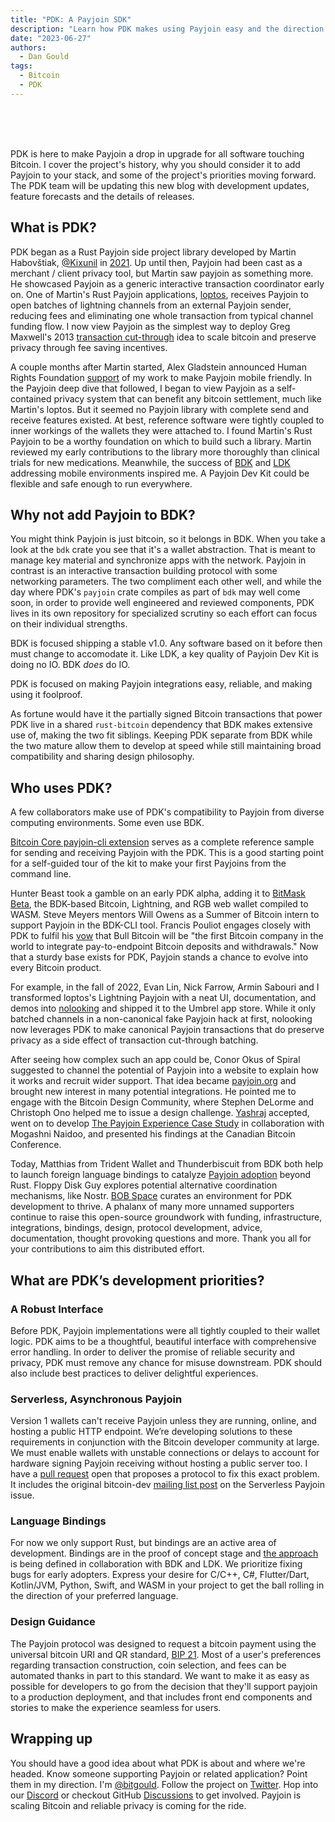 ```yaml
---
title: "PDK: A Payjoin SDK"
description: "Learn how PDK makes using Payjoin easy and the direction it will develop in our new blog."
date: "2023-06-27"
authors:
  - Dan Gould
tags:
  - Bitcoin
  - PDK
---
```


<br/>
<br/>
<br/>

PDK is here to make Payjoin a drop in upgrade for all software touching Bitcoin. I cover the project's history, why you should consider it to add Payjoin to your stack, and some of the project's priorities moving forward. The PDK team will be updating this new blog with development updates, feature forecasts and the details of releases.
  
## What is PDK?

PDK began as a Rust Payjoin side project library developed by Martin Habovštiak, [@Kixunil](https://github.com/kixunil) in [2021](https://github.com/payjoin/rust-payjoin/commit/d70c447af622e2b9db34b833fe22a80ff3b2d223). Up until then, Payjoin had been cast as a merchant / client privacy tool, but Martin saw payjoin as something more. He showcased Payjoin as a generic interactive transaction coordinator early on. One of Martin's Rust Payjoin applications, [loptos](https://github.com/Kixunil/loptos), receives Payjoin to open batches of lightning channels from an external Payjoin sender, reducing fees and eliminating one whole transaction from typical channel funding flow. I now view Payjoin as the simplest way to deploy Greg Maxwell's 2013 [transaction cut-through](https://bitcointalk.org/index.php?topic=281848.0) idea to scale bitcoin and preserve privacy through fee saving incentives.

A couple months after Martin started, Alex Gladstein announced Human Rights Foundation [support](https://twitter.com/gladstein/status/1437796214376845315) of my work to make Payjoin mobile friendly. In the Payjoin deep dive that followed, I began to view Payjoin as a self-contained privacy system that can benefit any bitcoin settlement, much like Martin's loptos. But it seemed no Payjoin library with complete send and receive features existed. At best, reference software were tightly coupled to inner workings of the wallets they were attached to.  I found Martin's Rust Payjoin to be a worthy foundation on which to build such a library. Martin reviewed my early contributions to the library more thoroughly than clinical trials for new medications. Meanwhile, the success of [BDK](https://bitcoindevkit.org/) and [LDK](https://lightningdevkit.org) addressing mobile environments inspired me. A Payjoin Dev Kit could be flexible and safe enough to run everywhere.

## Why not add Payjoin to BDK?

You might think Payjoin is just bitcoin, so it belongs in BDK. When you take a look at the `bdk` crate you see that it's a wallet abstraction. That is meant to manage key material and synchronize apps with the network. Payjoin in contrast is an interactive transaction building protocol with some networking parameters. The two compliment each other well, and while the day where PDK's `payjoin` crate compiles as part of `bdk` may well come soon, in order to provide well engineered and reviewed components, PDK lives in its own repository for specialized scrutiny so each effort can focus on their individual strengths.

BDK is focused shipping a stable v1.0. Any software based on it before then must change to accomodate it. Like LDK, a key quality of Payjoin Dev Kit is doing no IO. BDK *does* do IO.

PDK is focused on making Payjoin integrations easy, reliable, and making using it foolproof.

As fortune would have it the partially signed Bitcoin transactions that power PDK live in a shared `rust-bitcoin` dependency that BDK makes extensive use of, making the two fit siblings. Keeping PDK separate from BDK while the two mature allow them to develop at speed while still maintaining broad compatibility and sharing design philosophy.

## Who uses PDK?

A few collaborators make use of PDK's compatibility to Payjoin from diverse computing environments. Some even use BDK.

[Bitcoin Core payjoin-cli extension](https://github.com/payjoin/rust-payjoin/tree/master/payjoin-cli) serves as a complete reference sample for sending and receiving Payjoin with the PDK. This is a good starting point for a self-guided tour of the kit to make your first Payjoins from the command line.

Hunter Beast took a gamble on an early PDK alpha, adding it to [BitMask Beta](https://beta.bitmask.app), the BDK-based Bitcoin, Lightning, and RGB web wallet compiled to WASM. Steve Meyers mentors Will Owens as a Summer of Bitcoin intern to support Payjoin in the BDK-CLI tool. Francis Pouliot engages closely with PDK to fulfil his [vow](https://twitter.com/francispouliot_/status/1138131827258986499) that Bull Bitcoin will be "the first Bitcoin company in the world to integrate pay-to-endpoint Bitcoin deposits and withdrawals." Now that a sturdy base exists for PDK, Payjoin stands a chance to evolve into every Bitcoin product.

For example, in the fall of 2022, Evan Lin, Nick Farrow, Armin Sabouri and I transformed loptos's Lightning Payjoin with a neat UI, documentation, and demos into [nolooking](https://github.com/chaincase-app/nolooking) and shipped it to the Umbrel app store. While it only batched channels in a non-canonical fake Payjoin hack at first, nolooking now leverages PDK to make canonical Payjoin transactions that do preserve privacy as a side effect of transaction cut-through batching.

After seeing how complex such an app could be, Conor Okus of Spiral suggested to channel the potential of Payjoin into a website to explain how it works and recruit wider support. That idea became [payjoin.org](https://payjoin.org) and brought new interest in many potential integrations. He pointed me to engage with the Bitcoin Design Community, where Stephen DeLorme and Christoph Ono helped me to issue a design challenge. [Yashraj](https://twitter.com/Yashraj__) accepted, went on to develop [The Payjoin Experience Case Study](https://bitcoin.design/guide/case-studies/payjoin/) in collaboration with Mogashni Naidoo, and presented his findings at the Canadian Bitcoin Conference.

Today, Matthias from Trident Wallet and Thunderbiscuit from BDK both help to launch foreign language bindings to catalyze [Payjoin adoption](https://en.bitcoin.it/wiki/PayJoin_adoption) beyond Rust. Floppy Disk Guy explores potential alternative coordination mechanisms, like Nostr. [BOB Space](https://www.bobspaces.net/) curates an environment for PDK development to thrive. A phalanx of many more unnamed supporters continue to raise this open-source groundwork with funding, infrastructure, integrations, bindings, design, protocol development, advice, documentation, thought provoking questions and more. Thank you all for your contributions to aim this distributed effort.

## What are PDK’s development priorities?

### A Robust Interface

Before PDK, Payjoin implementations were all tightly coupled to their wallet logic. PDK aims to be a thoughtful, beautiful interface with comprehensive error handling. In order to deliver the promise of reliable security and privacy, PDK must remove any chance for misuse downstream. PDK should also include best practices to deliver delightful experiences.

### Serverless, Asynchronous Payjoin

Version 1 wallets can't receive Payjoin unless they are running, online, and hosting a public HTTP endpoint. We’re developing solutions to these requirements in conjunction with the Bitcoin developer community at large. We must enable wallets with unstable connections or delays to account for hardware signing Payjoin receiving without hosting a public server too. I have a [pull request](https://github.com/payjoin/rust-payjoin/pull/21) open that proposes a protocol to fix this exact problem. It includes the original bitcoin-dev [mailing list post](https://lists.linuxfoundation.org/pipermail/bitcoin-dev/2023-January/021364.html) on the Serverless Payjoin issue.

### Language Bindings

For now we only support Rust, but bindings are an active area of development. Bindings are in the proof of concept stage and [the approach](https://bitcoindevkit.org/blog/bindings-scope/) is being defined in collaboration with BDK and LDK. We prioritize fixing bugs for early adopters. Express your desire for C/C++, C#, Flutter/Dart, Kotlin/JVM, Python, Swift, and WASM in your project to get the ball rolling in the direction of your preferred language.

### Design Guidance

The Payjoin protocol was designed to request a bitcoin payment using the universal bitcoin URI and QR standard, [BIP 21](https://github.com/bitcoin/bips/blob/master/bip-0021.mediawiki). Most of a user's preferences regarding transaction construction, coin selection, and fees can be automated thanks in part to this standard. We want to make it as easy as possible for developers to go from the decision that they'll support payjoin to a production deployment, and that includes front end components and stories to make the experience seamless for users.

## Wrapping up

You should have a good idea about what PDK is about and where we're headed. Know someone supporting Payjoin or related application? Point them in my direction. I'm [@bitgould](https://twitter.com/bitgould). Follow the project on [Twitter](https://twitter.com/payjoindevkit). Hop into our [Discord](https://discord.gg/6rJD9R684h) or checkout GitHub [Discussions](https://github.com/orgs/payjoin/discussions) to get involved. Payjoin is scaling Bitcoin and reliable privacy is coming for the ride.
